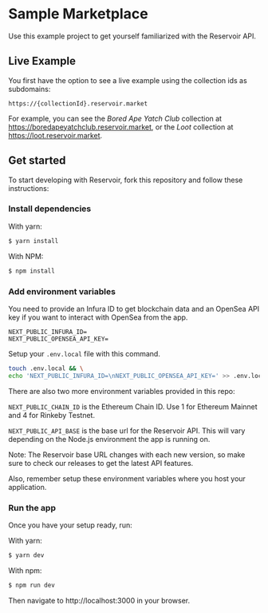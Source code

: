 # Sample Marketplace

Use this example project to get yourself familiarized with the Reservoir API.

## Live Example

You first have the option to see a live example using the collection ids as subdomains:

`https://{collectionId}.reservoir.market`

For example, you can see the _Bored Ape Yatch Club_ collection at https://boredapeyatchclub.reservoir.market, or the _Loot_ collection at https://loot.reservoir.market.

## Get started

To start developing with Reservoir, fork this repository and follow these instructions:

### Install dependencies

With yarn:

```bash
$ yarn install
```

With NPM:

```bash
$ npm install
```

### Add environment variables

You need to provide an Infura ID to get blockchain data and an OpenSea API key if you want to interact with OpenSea from the app.

```
NEXT_PUBLIC_INFURA_ID=
NEXT_PUBLIC_OPENSEA_API_KEY=
```

Setup your `.env.local` file with this command.

```bash
touch .env.local && \
echo 'NEXT_PUBLIC_INFURA_ID=\nNEXT_PUBLIC_OPENSEA_API_KEY=' >> .env.local
```

There are also two more environment variables provided in this repo:

`NEXT_PUBLIC_CHAIN_ID` is the Ethereum Chain ID. Use 1 for Ethereum Mainnet and 4 for Rinkeby Testnet.

`NEXT_PUBLIC_API_BASE` is the base url for the Reservoir API. This will vary depending on the Node.js environment the app is running on.

Note: The Reservoir base URL changes with each new version, so make sure to check our releases to get the latest API features.

Also, remember setup these environment variables where you host your application.

### Run the app

Once you have your setup ready, run:

With yarn:

```bash
$ yarn dev
```

With npm:

```bash
$ npm run dev
```

Then navigate to http://localhost:3000 in your browser.
